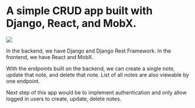 # A simple CRUD app built with Django, React, and MobX.

![](react_django_mobx_notes_app_1080.gif)

In the backend, we have Django and Django Rest Framework. In the frontend, we have React and MobX. 

With the endpoints built on the backend, we can create a single note, update that note, 
and delete that note. List of all notes are also viewable by one endpoint.

Next step of this app would be to implement authentication and only allow logged in users to create, update, delete notes.